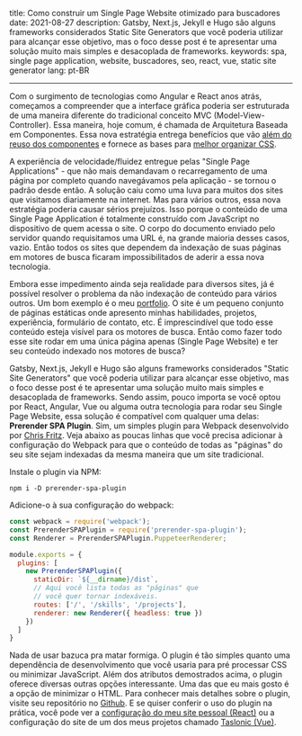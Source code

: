 title: Como construir um Single Page Website otimizado para buscadores
date: 2021-08-27
description: Gatsby, Next.js, Jekyll e Hugo são alguns frameworks considerados Static Site Generators que você poderia utilizar para alcançar esse objetivo, mas o foco desse post é te apresentar uma solução muito mais simples e desacoplada de frameworks.
keywords: spa, single page application, website, buscadores, seo, react, vue, static site generator
lang: pt-BR

---

Com o surgimento de tecnologias como Angular e React anos atrás, começamos a compreender que a interface gráfica poderia ser estruturada de uma maneira diferente do tradicional conceito MVC (Model-View-Controller). Essa maneira, hoje comum, é chamada de Arquitetura Baseada em Componentes. Essa nova estratégia entrega benefícios que vão [além do reuso dos componentes](https://tableless.com.br/componentes-alem-do-reuso/) e fornece as bases para [melhor organizar CSS](https://rcamargo.medium.com/entre-garrafas-e-princ%C3%ADpios-como-organizar-melhor-seu-css-4f1572159a04).

A experiência de velocidade/fluidez entregue pelas "Single Page Applications" - que não mais demandavam o recarregamento de uma página por completo quando navegávamos pela aplicação - se tornou o padrão desde então. A solução caiu como uma luva para muitos dos sites que visitamos diariamente na internet. Mas para vários outros, essa nova estratégia poderia causar sérios prejuízos. Isso porque o conteúdo de uma Single Page Application é totalmente construído com JavaScript no dispositivo de quem acessa o site. O corpo do documento enviado pelo servidor quando requisitamos uma URL é, na grande maioria desses casos, vazio. Então todos os sites que dependem da indexação de suas páginas em motores de busca ficaram impossibilitados de aderir a essa nova tecnologia.

Embora esse impedimento ainda seja realidade para diversos sites, já é possível resolver o problema da não indexação de conteúdo para vários outros. Um bom exemplo é o meu [portfolio](https://rafaelcamargo.com). O site é um pequeno conjunto de páginas estáticas onde apresento minhas habilidades, projetos, experiência, formulário de contato, etc. É imprescindível que todo esse conteúdo esteja visível para os motores de busca. Então como fazer todo esse site rodar em uma única página apenas (Single Page Website) e ter seu conteúdo indexado nos motores de busca?

Gatsby, Next.js, Jekyll e Hugo são alguns frameworks considerados "Static Site Generators" que você poderia utilizar para alcançar esse objetivo, mas o foco desse post é te apresentar uma solução muito mais simples e desacoplada de frameworks. Sendo assim, pouco importa se você optou por React, Angular, Vue ou alguma outra tecnologia para rodar seu Single Page Website, essa solução é compatível com qualquer uma delas: **Prerender SPA Plugin**. Sim, um simples plugin para Webpack desenvolvido por [Chris Fritz](https://github.com/chrisvfritz). Veja abaixo as poucas linhas que você precisa adicionar à configuração do Webpack para que o conteúdo de todas as "páginas" do seu site sejam indexadas da mesma maneira que um site tradicional.

Instale o plugin via NPM:
```
npm i -D prerender-spa-plugin
```

Adicione-o à sua configuração do webpack:
``` javascript
const webpack = require('webpack');
const PrerenderSPAPlugin = require('prerender-spa-plugin');
const Renderer = PrerenderSPAPlugin.PuppeteerRenderer;

module.exports = {
  plugins: [
    new PrerenderSPAPlugin({
      staticDir: `${__dirname}/dist`,
      // Aqui você lista todas as "páginas" que
      // você quer tornar indexáveis.
      routes: ['/', '/skills', '/projects'],
      renderer: new Renderer({ headless: true })
    })
  ]
}
```

Nada de usar bazuca pra matar formiga. O plugin é tão simples quanto uma dependência de desenvolvimento que você usaria para pré processar CSS ou minimizar JavaScript. Além dos atributos demostrados acima, o plugin oferece diversas outras opções interessante. Uma das que eu mais gosto é a opção de minimizar o HTML. Para conhecer mais detalhes sobre o plugin, visite seu repositório no [Github](https://github.com/chrisvfritz/prerender-spa-plugin). E se quiser conferir o uso do plugin na prática, você pode ver a [configuração do meu site pessoal (React)](https://github.com/rafaelcamargo/portfolio) ou a configuração do site de um dos meus projetos chamado [Taslonic (Vue)](https://github.com/glorious-codes/glorious-taslonic).
